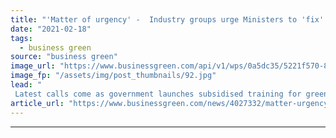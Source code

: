 ```yaml
---
title: "'Matter of urgency' -  Industry groups urge Ministers to 'fix' Green Homes Grant Scheme"
date: "2021-02-18"
tags: 
  - business green
source: "business green"
image_url: "https://www.businessgreen.com/api/v1/wps/0a5dc35/5221f570-8e59-4c7c-9596-dda4012c50f4/5/iStock-873936670-insulation-green-home-185x114.jpg"
image_fp: "/assets/img/post_thumbnails/92.jpg"
lead: "
 Latest calls come as government launches subsidised training for green retrofit installations and latest data confirms on-going administrative challenges ..."
article_url: "https://www.businessgreen.com/news/4027332/matter-urgency-industry-urge-ministers-fix-green-homes-grant-scheme"
---
```


---
